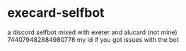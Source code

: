 # execard-selfbot
a discord selfbot mixed with exeter and alucard (not mine) 744079482884980778 my id if you got issues with the bot
